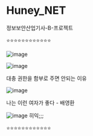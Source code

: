 # Huney_NET
정보보안산업기사-B-프로젝트


⭐⭐⭐⭐⭐⭐⭐⭐⭐⭐⭐⭐

![image](https://bbscdn.df.nexon.com/data7/commu/201801/010555_5a50f3e3b0310.png)

![image](https://th.bing.com/th/id/OIP.yJulxIGWf9yWxgg8WfdACAHaHa?w=160&h=180&c=7&r=0&o=5&pid=1.7)

대충 권한을 함부로 주면 안되는 이유

![image](https://github.com/user-attachments/assets/8ab4e1ca-9267-4bb2-8e8c-c2a80d35f883)

나는 이런 여자가 좋다 - 배영환

![image](https://tse4.mm.bing.net/th?id=OIP.UOAyzah2DyK6wGROdHAQVgAAAA&rs=1&pid=ImgDetMain)
히익;;;

⭐⭐⭐⭐⭐⭐⭐⭐⭐⭐⭐⭐
